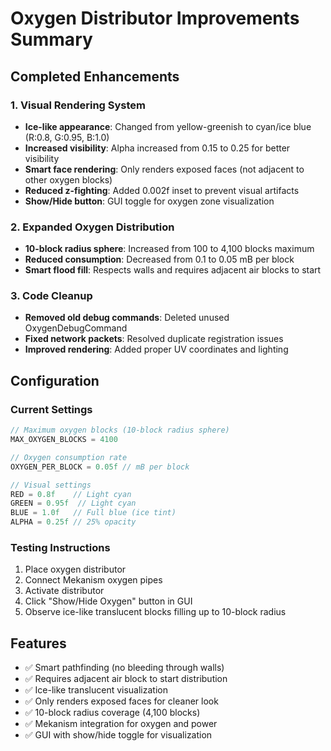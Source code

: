 # Oxygen Distributor Improvements Summary

## Completed Enhancements

### 1. Visual Rendering System
- **Ice-like appearance**: Changed from yellow-greenish to cyan/ice blue (R:0.8, G:0.95, B:1.0)
- **Increased visibility**: Alpha increased from 0.15 to 0.25 for better visibility
- **Smart face rendering**: Only renders exposed faces (not adjacent to other oxygen blocks)
- **Reduced z-fighting**: Added 0.002f inset to prevent visual artifacts
- **Show/Hide button**: GUI toggle for oxygen zone visualization

### 2. Expanded Oxygen Distribution
- **10-block radius sphere**: Increased from 100 to 4,100 blocks maximum
- **Reduced consumption**: Decreased from 0.1 to 0.05 mB per block
- **Smart flood fill**: Respects walls and requires adjacent air blocks to start

### 3. Code Cleanup
- **Removed old debug commands**: Deleted unused OxygenDebugCommand
- **Fixed network packets**: Resolved duplicate registration issues
- **Improved rendering**: Added proper UV coordinates and lighting

## Configuration

### Current Settings
```java
// Maximum oxygen blocks (10-block radius sphere)
MAX_OXYGEN_BLOCKS = 4100

// Oxygen consumption rate
OXYGEN_PER_BLOCK = 0.05f // mB per block

// Visual settings
RED = 0.8f    // Light cyan
GREEN = 0.95f  // Light cyan
BLUE = 1.0f   // Full blue (ice tint)
ALPHA = 0.25f // 25% opacity
```

### Testing Instructions
1. Place oxygen distributor
2. Connect Mekanism oxygen pipes
3. Activate distributor
4. Click "Show/Hide Oxygen" button in GUI
5. Observe ice-like translucent blocks filling up to 10-block radius

## Features
- ✅ Smart pathfinding (no bleeding through walls)
- ✅ Requires adjacent air block to start distribution
- ✅ Ice-like translucent visualization
- ✅ Only renders exposed faces for cleaner look
- ✅ 10-block radius coverage (4,100 blocks)
- ✅ Mekanism integration for oxygen and power
- ✅ GUI with show/hide toggle for visualization